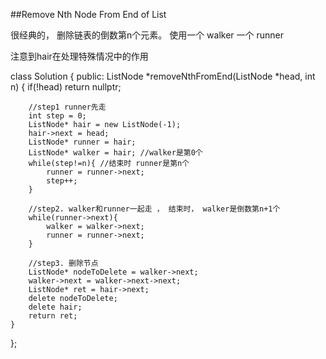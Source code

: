 ##Remove Nth Node From End of List    

很经典的， 删除链表的倒数第n个元素。 
使用一个 walker 一个 runner

注意到hair在处理特殊情况中的作用

class Solution {
public:
    ListNode *removeNthFromEnd(ListNode *head, int n) {
        if(!head) return nullptr;
        
        //step1 runner先走
        int step = 0;
        ListNode* hair = new ListNode(-1);
        hair->next = head;
        ListNode* runner = hair;
        ListNode* walker = hair; //walker是第0个
        while(step!=n){ //结束时 runner是第n个
            runner = runner->next;
            step++;
        }
        
        //step2. walker和runner一起走 ， 结束时， walker是倒数第n+1个
        while(runner->next){
            walker = walker->next;
            runner = runner->next;
        }
        
        //step3. 删除节点
        ListNode* nodeToDelete = walker->next;
        walker->next = walker->next->next;
        ListNode* ret = hair->next;
        delete nodeToDelete;
        delete hair;
        return ret;
    }
};
